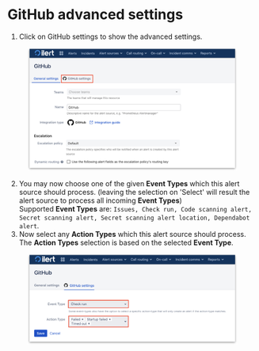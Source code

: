# GitHub advanced settings



1. Click on GitHub settings to show the advanced settings.

<figure><img src="../../../.gitbook/assets/1 (2) (1).png" alt="" width="563"><figcaption></figcaption></figure>

2. You may now choose one of the given **Event Types** which this alert source should process. (leaving the selection on 'Select' will result the alert source to process all incoming **Event Types**)\
   Supported **Event Types** are: `Issues, Check run, Code scanning alert, Secret scanning alert, Secret scanning alert location, Dependabot alert`.
3. Now select any **Action Types** which this alert source should process. The **Action Types** selection is based on the selected **Event Type**.

<figure><img src="../../../.gitbook/assets/2 (1) (1) (1) (1) (1) (2) (1).png" alt="" width="563"><figcaption></figcaption></figure>
